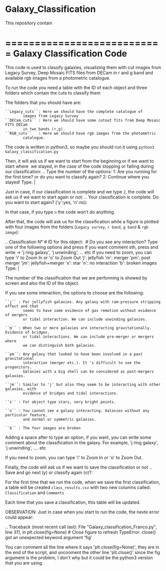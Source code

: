 # Galaxy_Classification
This repository contain 

===========================
Galaxy Classification Code
===========================
		
This code is used to classify galaxies, visualizing them with cut images
from Legacy Survey, Deep Mosaic FITS files from DECam in r and g band and available rgb 
images from a photometric catalogue.

To run the code you need a table with the ID of each object and three folders 
which contain the cuts to classify them

The folders that you should have are:
	
	``Legacy_cuts``: Here we should have the complete catalogue of
			images from Legacy Survey
	``DECam_cuts`` : Here we should have some cutout fits from Deep Mosaic FITS DECam 
			in two bands (r,g). 
	``RGB_cuts``   : Here we should have rgb images from the photometric
			catalogue.
	
The code is written in python3, so maybe you should run it using ``python3 Galaxy_classification.py``

Then, it will ask us if we want to start from the beginning or if we want to start where
 we stayed, in the case of the code stopping or failing during our classification:
..
	Type the number of the options:
	1: Are you running for the first time? or do you want to classify again?
	2: Continue where you stayed!
	Type: |

Just in case, if our classification is complete and we type ``2``, the
code will ask us if we want to start again or not:
..
	Your classification is complete. Do you want to start again? ('y':yes, 'n':no):

In that case, if you type ``n`` the code won't do anything. 

After that, the code will ask us for the classification while a figure is plotted with
four images from the folders (``Legacy survey``, ``r band``, ``g band`` & ``rgb image``):

..
	Classification N° #
	ID for this object:  #
	Do you see any interaction? Type one of the following options and press <ENTER>
	If you want comment sth, press <space> and write -> 'j ring galaxy', 'j unwinding', ... etc
	If you need to zoom, you can type 'i' to Zoom In or 'o' to Zoom Out 
	'j': jellyfish
	'm': merger
	'pm': post merger
	'jm': jellyfish+merger
	's': star
	'n': no interaction 
	'b': broken images
	Type: |
	
The number of the classification that we are performing is showed by screen and
also the ID of the object.

If you see some interaction, the options to choose are the following:
	
	``j`` : For jellyfish galaxies. Any galaxy with ram-pressure stripping effect and that
	        seems to have some evidence of gas remotion without evidence of mergers 
	        or tidal interaction. We can include unwinding galaxies.
	
	``m`` : When two or more galaxies are interacting gravitationally. Evidence of bridges, 
	        or tidal interactions. We can include pre-merger or mergers where 
	        we can distinguish both galaxies. 
	
	``pm``: Any galaxy that looked to have been involved in a past gravitational
	        interaction (merger etc.). It 's difficult to see the progenitors.
	        Galaxies with a big shell can be considered as post-mergers galaxies.
	      
	``jm``: Similar to 'j' but also they seem to be interacting with other galaxies, with 
	        evidence of bridges and tidal interactions.	        
	
	``s`` : For object type stars, very bright points.
	
	``n`` : You cannot see a galaxy interacting. Galaxies without any particular feature,
	        and normal or symmetric galaxies.
	        
	``b`` : The four images are broken


Adding a space after to type an option, if you want, you can write some comment 
about the classification in the galaxy.
For example, 'j ring galaxy', 'j unwinding', .... etc

If you need to zoom, you can type 'i' to Zoom In or 'o' to Zoom Out.

Finally, the code will ask us if we want to save the classification or not
..
	Save and go next (y) or classify again (n)?: 
	
For the first time that we run the code, when we save the first classification,
a table will be created ``class_results.csv`` with two new columns called:
``Classification`` and ``Comments ``

Each time that you save a classification, this table will be updated.

OBSERVATION:
Just in case when you start to run the code, the nexte error
could appear:

..
 Traceback (most recent call last):
   File "Galaxy_classification_Franco.py", line 311, in <module>
     plt.close(fig=None) # Close figure to refresh
 TypeError: close() got an unexpected keyword argument 'fig'

You can comment all the line where it says 'plt.close(fig=None)', 
they are in the end of the script, and uncooment the other line 
'plt.close()' since the fig argument is the problem, 
I don't why but it could be the python3 version
that you are using.


